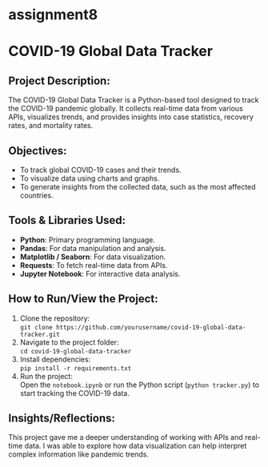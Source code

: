 # assignment8

# COVID-19 Global Data Tracker

## Project Description:
The COVID-19 Global Data Tracker is a Python-based tool designed to track the COVID-19 pandemic globally. It collects real-time data from various APIs, visualizes trends, and provides insights into case statistics, recovery rates, and mortality rates.

## Objectives:
- To track global COVID-19 cases and their trends.
- To visualize data using charts and graphs.
- To generate insights from the collected data, such as the most affected countries.

## Tools & Libraries Used:
- **Python**: Primary programming language.
- **Pandas**: For data manipulation and analysis.
- **Matplotlib / Seaborn**: For data visualization.
- **Requests**: To fetch real-time data from APIs.
- **Jupyter Notebook**: For interactive data analysis.

## How to Run/View the Project:
1. Clone the repository:  
   `git clone https://github.com/yourusername/covid-19-global-data-tracker.git`
2. Navigate to the project folder:  
   `cd covid-19-global-data-tracker`
3. Install dependencies:  
   `pip install -r requirements.txt`
4. Run the project:  
   Open the `notebook.ipynb` or run the Python script (`python tracker.py`) to start tracking the COVID-19 data.

## Insights/Reflections:
This project gave me a deeper understanding of working with APIs and real-time data. I was able to explore how data visualization can help interpret complex information like pandemic trends.
